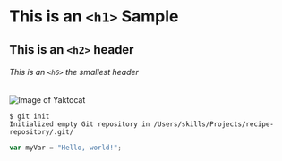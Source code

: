 # This is an `<h1>` Sample 

## This is an `<h2>` header

###### This is an `<h6>` the smallest header 
![Image of Yaktocat](https://octodex.github.com/images/yaktocat.png)
```
$ git init
Initialized empty Git repository in /Users/skills/Projects/recipe-repository/.git/
```
``` javascript
var myVar = "Hello, world!";
```
